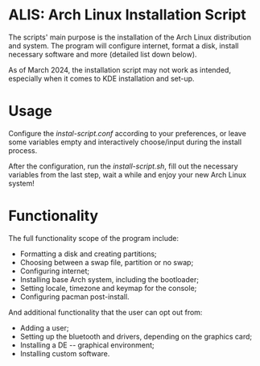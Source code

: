 # ALIS: Arch Linux Installation Script

The scripts' main purpose is the installation of the Arch Linux distribution and system. The program will configure internet, format a disk, install necessary software and more (detailed list down below).

As of March 2024, the installation script may not work as intended, especially when it comes to KDE installation and set-up.

# Usage

Configure the *instal-script.conf* according to your preferences, or leave some variables empty and interactively choose/input during the install process.

After the configuration, run the *install-script.sh*, fill out the necessary variables from the last step, wait a while and enjoy your new Arch Linux system!

# Functionality

The full functionality scope of the program include:

- Formatting a disk and creating partitions;
- Choosing between a swap file, partition or no swap;
- Configuring internet;
- Installing base Arch system, including the bootloader;
- Setting locale, timezone and keymap for the console;
- Configuring pacman post-install.

And additional functionality that the user can opt out from:

- Adding a user;
- Setting up the bluetooth and drivers, depending on the graphics card;
- Installing a DE -- graphical environment;
- Installing custom software.
